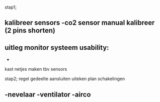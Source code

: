 stap1;

kalibreer sensors
-co2 sensor manual kalibreer (2 pins shorten)
-
uitleg monitor systeem
usability:
-
-

kast netjes maken tbv sensors

stap2;
regel gedeelte aansluiten
uiteken plan
schakelingen

-nevelaar
-ventilator
-airco
-
